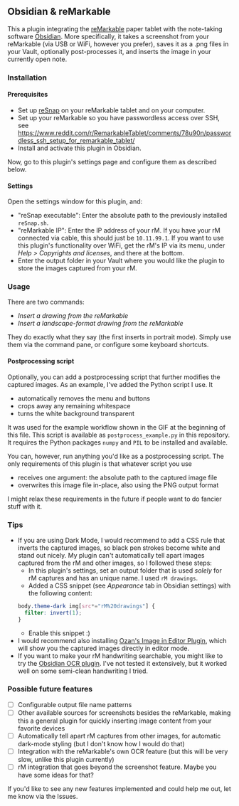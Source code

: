 ## Obsidian & reMarkable

This a plugin integrating the [reMarkable](https://remarkable.com) paper tablet with the note-taking software [Obsidian](https://obsidian.md). More specifically, it takes a screenshot from your reMarkable (via USB or WiFi, however you prefer), saves it as a .png files in your Vault, optionally post-processes it, and inserts the image in your currently open note.

### Installation

#### Prerequisites

- Set up [reSnap](https://github.com/cloudsftp/reSnap) on your reMarkable tablet and on your computer.
- Set up your reMarkable so you have passwordless access over SSH, see https://www.reddit.com/r/RemarkableTablet/comments/78u90n/passwordless_ssh_setup_for_remarkable_tablet/
- Install and activate this plugin in Obsidian.

Now, go to this plugin's settings page and configure them as described below.

#### Settings
Open the settings window for this plugin, and:
- "reSnap executable": Enter the absolute path to the previously installed `reSnap.sh`.
- "reMarkable IP": Enter the IP address of your rM. If you have your rM connected via cable, this should just be `10.11.99.1`. If you want to use this plugin's functionality over WiFi, get the rM's IP via its menu, under *Help > Copyrights and licenses*, and there at the bottom.
- Enter the output folder in your Vault where you would like the plugin to store the images captured from your rM.

### Usage

There are two commands:

- *Insert a drawing from the reMarkable*
- *Insert a landscape-format drawing from the reMarkable*

They do exactly what they say (the first inserts in portrait mode). Simply use them via the command pane, or configure some keyboard shortcuts.

#### Postprocessing script
Optionally, you can add a postprocessing script that further modifies the captured images. As an example, I've added the Python script I use. It

- automatically removes the menu and buttons
- crops away any remaining whitespace
- turns the white background transparent

It was used for the example workflow shown in the GIF at the beginning of this file. This script is available as `postprocess_example.py` in this repository. It requires the Python packages `numpy` and `PIL` to be installed and available.

You can, however, run anything you'd like as a postprocessing script. The only requirements of this plugin is that whatever script you use

- receives one argument: the absolute path to the captured image file
- overwrites this image file in-place, also using the PNG output format

I might relax these requirements in the future if people want to do fancier stuff with it.

### Tips

- If you are using Dark Mode, I would recommend to add a CSS rule that inverts the captured images, so black pen strokes become white and stand out nicely. My plugin can't automatically tell apart images captured from the rM and other images, so I followed these steps:
  - In this plugin's settings, set an output folder that is used *solely* for rM captures and has an unique name. I used `rM drawings`.
  - Added a CSS snippet (see *Appearance* tab in Obsidian settings) with the following content:
  ```css
  body.theme-dark img[src*="rM%20drawings"] {
    filter: invert(1);
  }
  ```
  - Enable this snippet :)
- I would recommend also installing [Ozan's Image in Editor Plugin](https://github.com/ozntel/oz-image-in-editor-obsidian), which will show you the captured images directly in editor mode.
- If you want to make your rM handwriting searchable, you might like to try the [Obsidian OCR plugin](https://github.com/schlundd/obsidian-ocr-plugin). I've not tested it extensively, but it worked well on some semi-clean handwriting I tried.


### Possible future features

- [ ] Configurable output file name patterns
- [ ] Other available sources for screenshots besides the reMarkable, making this a general plugin for quickly inserting image content from your favorite devices
- [ ] Automatically tell apart rM captures from other images, for automatic dark-mode styling (but I don't know how I would do that)
- [ ] Integration with the reMarkable's own OCR feature (but this will be very slow, unlike this plugin currently)
- [ ] rM integration that goes beyond the screenshot feature. Maybe you have some ideas for that?

If you'd like to see any new features implemented and could help me out, let me know via the Issues.
